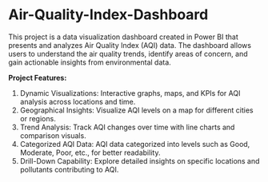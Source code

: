 # Air-Quality-Index-Dashboard
This project is a data visualization dashboard created in Power BI that presents and analyzes Air Quality Index (AQI) data. The dashboard allows users to understand the air quality trends, identify areas of concern, and gain actionable insights from environmental data.

**Project Features:**
1) Dynamic Visualizations:
Interactive graphs, maps, and KPIs for AQI analysis across locations and time.
2) Geographical Insights:
Visualize AQI levels on a map for different cities or regions.
3) Trend Analysis:
Track AQI changes over time with line charts and comparison visuals.
4) Categorized AQI Data:
AQI data categorized into levels such as Good, Moderate, Poor, etc., for better readability.
5) Drill-Down Capability:
Explore detailed insights on specific locations and pollutants contributing to AQI.


